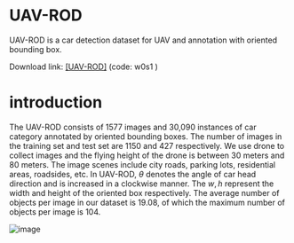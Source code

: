 # UAV-ROD
UAV-ROD is a car detection dataset for UAV and annotation with oriented bounding box.

Download link: [[UAV-ROD]](https://pan.baidu.com/s/1gaP6aKWXv5cUCjrExUXEIg) (code: w0s1 )

# introduction
The UAV-ROD consists of 1577 images and 30,090 instances of car category annotated by oriented bounding boxes. The number of images in the training set and test set are 1150 and 427 respectively. We use drone to collect images and the flying height of the drone is between 30 meters and 80 meters. The image scenes include city roads, parking lots, residential areas, roadsides, etc. In UAV-ROD, $\theta$ denotes the angle of car head direction and is increased in a clockwise manner. The $w, h$ represent the width and height of the oriented box respectively. The average number of objects per image in our dataset is 19.08, of which the maximum number of objects per image is 104.

 ![image](https://github.com/fengkaibit/UAV-ROD/blob/main/images/UAV-ROD.jpg)
